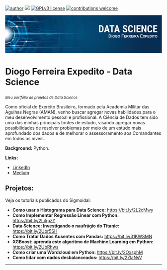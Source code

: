 [![author](https://img.shields.io/badge/author-DiogoFerreira-red.svg)](https://www.linkedin.com/in/diogo-ferreira-expedito-43b8a51a2/) [![](https://img.shields.io/badge/python-3.7+-blue.svg)](https://www.python.org/downloads/release/python-365/) [![GPLv3 license](https://img.shields.io/badge/License-GPLv3-blue.svg)](http://perso.crans.org/besson/LICENSE.html) [![contributions welcome](https://img.shields.io/badge/contributions-welcome-brightgreen.svg?style=flat)](https://github.com/carlosfab/data_science/issues)

<p align="center">
  <img src="Banner_github.png" >
</p>

# Diogo Ferreira Expedito - Data Science
<sub>*Meu portfólio de projetos de Data Science*</sub>

  Como oficial do Exército Brasileiro, formado pela Academia Militar das Agulhas Negras (AMAN), venho buscar agregar novas habilidades para o meu desenvolvimento pessoal e profissional. A Ciência de Dados tem sido uma das minhas principais fontes de estudo, visando agregar novas possibilidades de resolver problemas por meio de um estudo mais aprofundado dos dados e de melhorar o assessoramento aos Comandantes em todos os níveis.

**Background:** Python.

**Links:**
* [LinkedIn](https://www.linkedin.com/in/diogo-ferreira-expedito-43b8a51a2/)
* [Medium](https://medium.com/@aspdiogo346)


## Projetos:
Veja os tutoriais publicados do Sigmoidal:

* **Como usar o Histograma para Data Science:** https://bit.ly/2L2cMwy
* **Como Implementar Regressão Linear com Python:** https://bit.ly/2Li5pzY
* **Data Science: Investigando o naufrágio do Titanic:** https://bit.ly/2Ubr5SH
* **Como Tratar Dados Ausentes com Pandas:** https://bit.ly/31KWSMN
* **XGBoost: aprenda este algoritmo de Machine Learning em Python:** https://bit.ly/2UbRhws
* **Como criar uma Wordcloud em Python:** https://bit.ly/2OxsphM
* **Como lidar com dados desbalanceados:** https://bit.ly/2ZlaNsV

---



